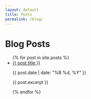 ```yaml
---
layout: default
title: Posts
permalink: /blog/
---
```


<h1>Blog Posts</h1>

<ul>
{% for post in site.posts %}
  <li>
    <a href="{{ post.url }}">{{ post.title }}</a>
    <p>{{ post.date | date: "%B %d, %Y" }}</p>
    <p>{{ post.excerpt }}</p>
  </li>
{% endfor %}
</ul>
